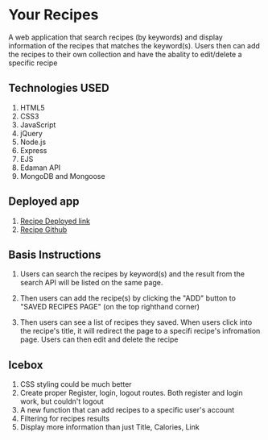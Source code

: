 # Your Recipes <br/>
A web application that search recipes (by keywords)  and display information of the recipes that matches the keyword(s). Users then can add the recipes to their own collection and have the abality to edit/delete a specific recipe 

## Technologies USED <br/>
1. HTML5
2. CSS3
3. JavaScript
4. jQuery
5. Node.js
6. Express
7. EJS
8. Edaman API
9. MongoDB and Mongoose

## Deployed app <br/>
1. [Recipe Deployed link](https://shielded-peak-31298.herokuapp.com/)
2. [Recipe Github](https://github.com/kyldoris/recipes-project-2)


## Basis Instructions<br/>
1. Users can search the recipes by keyword(s) and the result from the search API will be listed on the same page. 

2. Then users can add the recipe(s) by clicking the "ADD" button to "SAVED RECIPES PAGE" (on the top righthand corner)

3. Then users can see a list of recipes they saved. When users click into the recipe's title, it will redirect the page to a specifi recipe's infromation page. Users can then edit and delete the recipe 

## Icebox <br/>
1. CSS styling could be much better 
2. Create proper Register, login, logout routes. Both register and login work, but couldn't logout
3. A new function that can add recipes to a specific user's account
4. Filtering for recipes results
5. Display more information than just Title, Calories, Link